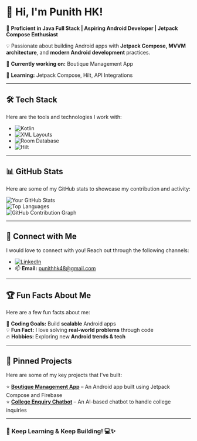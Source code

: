 # 👋 Hi, I'm Punith HK!

🚀 **Proficient in Java Full Stack | Aspiring Android Developer | Jetpack Compose Enthusiast**

💡 Passionate about building Android apps with **Jetpack Compose, MVVM architecture**, and **modern Android development** practices.

📌 **Currently working on:** Boutique Management App

🎯 **Learning:** Jetpack Compose, Hilt, API Integrations

---

## 🛠 **Tech Stack**  
Here are the tools and technologies I work with:

- ![Kotlin](https://img.shields.io/badge/Kotlin-Android-blue?logo=kotlin)
- ![XML Layouts](https://img.shields.io/badge/Jetpack%20Compose-UI-blue?logo=android)
- ![Room Database](https://img.shields.io/badge/Room-Database-green?logo=sqlite)
- ![Hilt](https://img.shields.io/badge/Hilt-DI-yellow?logo=dagger)

---

## 📊 **GitHub Stats**
Here are some of my GitHub stats to showcase my contribution and activity:

![Your GitHub Stats](https://github-readme-stats.vercel.app/api?username=punithhk9353424693&show_icons=true&theme=radical)  
![Top Languages](https://github-readme-stats.vercel.app/api/top-langs/?username=punithhk9353424693&layout=compact&theme=radical)  
![GitHub Contribution Graph](https://github-readme-activity-graph.vercel.app/graph?username=punithhk9353424693&theme=react)  

---

## 🔗 **Connect with Me**
I would love to connect with you! Reach out through the following channels:

- [![LinkedIn](https://img.shields.io/badge/-LinkedIn-blue?style=flat&logo=linkedin)](https://www.linkedin.com/in/punith-hk/)
- 📫 **Email:** [punithhk48@gmail.com](mailto:punithhk48@gmail.com)

---

## 🏆 **Fun Facts About Me**
Here are a few fun facts about me:

🎯 **Coding Goals:** Build **scalable** Android apps  
💡 **Fun Fact:** I love solving **real-world problems** through code  
🔥 **Hobbies:** Exploring new **Android trends & tech**  

---

## 🚀 **Pinned Projects**
Here are some of my key projects that I've built:

⭐ **[Boutique Management App](https://github.com/punithhk9353424693/boutique-app)** – An Android app built using Jetpack Compose and Firebase  
⭐ **[College Enquiry Chatbot](https://github.com/punithhk9353424693/college-chatbot)** – An AI-based chatbot to handle college inquiries  

---

### **📌 Keep Learning & Keep Building!** 💻✨
